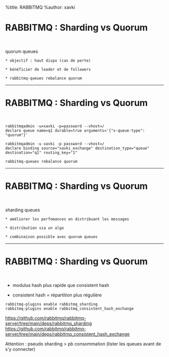 %title: RABBITMQ
%author: xavki


# RABBITMQ : Sharding vs Quorum


<br>

quorum queues

	* objectif : haut dispo (cas de perte)

	* bénéficier de leader et de followers

	* rabbitmq-queues rebalance quorum

-----------------------------------------------------------------

# RABBITMQ : Sharding vs Quorum


<br>

```
rabbitmqadmin -u=xavki -p=password --vhost=/ 
declare queue name=q1 durable=true arguments='{"x-queue-type": "quorum"}'

rabbitmqadmin -u xavki -p password --vhost=/
declare binding source="xavki_exchange" destination_type="queue"
destination="q1" routing_key="1"

rabbitmq-queues rebalance quorum
```

-----------------------------------------------------------------

# RABBITMQ : Sharding vs Quorum


<br>

sharding queues

	* améliorer les perfomances en distribuant les messages

	* distribution via un algo

	* combinaison possible avec quorum queues

-----------------------------------------------------------------

# RABBITMQ : Sharding vs Quorum


<br>

* modulus hash plus rapide que consistent hash

* consistent hash = répartition plus régulière

```
rabbitmq-plugins enable rabbitmq_sharding
rabbitmq-plugins enable rabbitmq_consistent_hash_exchange
```

https://github.com/rabbitmq/rabbitmq-server/tree/main/deps/rabbitmq_sharding
https://github.com/rabbitmq/rabbitmq-server/tree/main/deps/rabbitmq_consistent_hash_exchange

Attention : pseudo sharding > pb consommation (lister les queues avant de s'y connecter)
